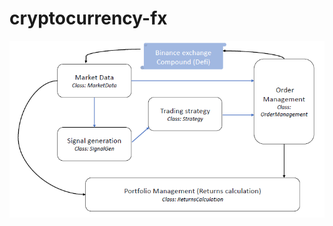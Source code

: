 # cryptocurrency-fx

![alt text](https://github.com/chaudhary-amit/cryptocurrency-fx/blob/main/design.PNG?raw=true)

